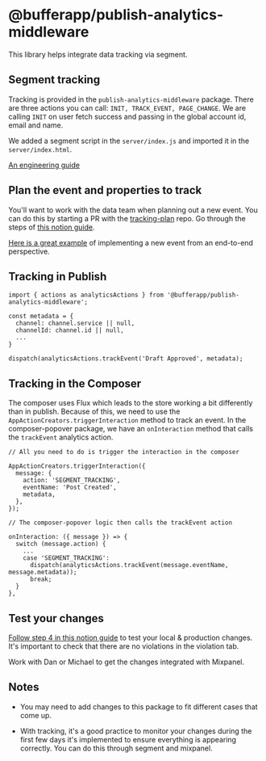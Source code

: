 # @bufferapp/publish-analytics-middleware

This library helps integrate data tracking via segment.

## Segment tracking

Tracking is provided in the `publish-analytics-middleware` package. There are three actions you can call: `INIT, TRACK_EVENT, PAGE_CHANGE`. We are calling `INIT` on user fetch success and passing in the global account id, email and name.

We added a segment script in the `server/index.js` and imported it in the `server/index.html`.

[An engineering guide](https://www.notion.so/buffer/How-to-implement-tracking-with-Segment-An-Engineering-guide-da75fcd8a464456dba1cf80a529f9121)

## Plan the event and properties to track
You'll want to work with the data team when planning out a new event. You can do this by starting a PR with the [tracking-plan](https://github.com/bufferapp/tracking-plan) repo. Go through the steps of [this notion guide](https://www.notion.so/buffer/Editing-Tracking-Plan-definitions-and-updating-Segment-Protocols-29cd5c7c27824a1cba9285b2a11e761f).

[Here is a great example](https://paper.dropbox.com/doc/Writeup-Implementing-the-Churn-Survey-Completed-Event--AiFrc1XIQsFN4TiqjyVM4epkAg-K6hwGXHhGYIOmU5j5q7xk) of implementing a new event from an end-to-end perspective.

## Tracking in Publish
```
import { actions as analyticsActions } from '@bufferapp/publish-analytics-middleware';

const metadata = {
  channel: channel.service || null,
  channelId: channel.id || null,
  ...
}

dispatch(analyticsActions.trackEvent('Draft Approved', metadata);

```
## Tracking in the Composer
The composer uses Flux which leads to the store working a bit differently than in publish. Because of this, we need to use the `AppActionCreators.triggerInteraction` method to track an event. In the composer-popover package, we have an `onInteraction` method that calls the `trackEvent` analytics action.
```
// All you need to do is trigger the interaction in the composer

AppActionCreators.triggerInteraction({
  message: {
    action: 'SEGMENT_TRACKING',
    eventName: 'Post Created',
    metadata,
  },
});

// The composer-popover logic then calls the trackEvent action

onInteraction: ({ message }) => {
  switch (message.action) {
    ...
    case 'SEGMENT_TRACKING':
      dispatch(analyticsActions.trackEvent(message.eventName, message.metadata));
      break;
  }
},
```

## Test your changes

[Follow step 4 in this notion guide](https://www.notion.so/buffer/How-to-implement-tracking-with-Segment-An-Engineering-guide-da75fcd8a464456dba1cf80a529f9121) to test your local & production changes. It's important to check that there are no violations in the violation tab.

Work with Dan or Michael to get the changes integrated with Mixpanel.

## Notes
- You may need to add changes to this package to fit different cases that come up.

- With tracking, it's a good practice to monitor your changes during the first few days it's implemented to ensure everything
is appearing correctly. You can do this through segment and mixpanel.
